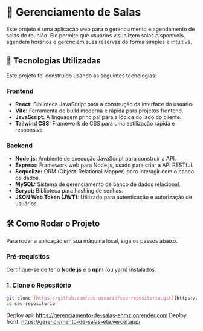 # 📝 Gerenciamento de Salas

Este projeto é uma aplicação web para o gerenciamento e agendamento de salas de reunião. Ele permite que usuários visualizem salas disponíveis, agendem horários e gerenciem suas reservas de forma simples e intuitiva.

## 🚀 Tecnologias Utilizadas

Este projeto foi construído usando as seguintes tecnologias:

### **Frontend**

- **React:** Biblioteca JavaScript para a construção da interface do usuário.
- **Vite:** Ferramenta de build moderna e rápida para projetos frontend.
- **JavaScript:** A linguagem principal para a lógica do lado do cliente.
- **Tailwind CSS:** Framework de CSS para uma estilização rápida e responsiva.

### **Backend**

- **Node.js:** Ambiente de execução JavaScript para construir a API.
- **Express:** Framework web para Node.js, usado para criar a API RESTful.
- **Sequelize:** ORM (Object-Relational Mapper) para interagir com o banco de dados.
- **MySQL:** Sistema de gerenciamento de banco de dados relacional.
- **Bcrypt:** Biblioteca para hashing de senhas.
- **JSON Web Token (JWT):** Utilizado para autenticação e autorização de usuários.

## 🛠️ Como Rodar o Projeto

Para rodar a aplicação em sua máquina local, siga os passos abaixo.

### **Pré-requisitos**

Certifique-se de ter o **Node.js** e o **npm** (ou yarn) instalados.

### **1. Clone o Repositório**

```bash
git clone [https://github.com/seu-usuario/seu-repositorio.git](https://github.com/seu-usuario/seu-repositorio.git)
cd seu-repositorio
```

Deploy api: https://gerenciamento-de-salas-ehmz.onrender.com
Deploy front: https://gerenciamento-de-salas-eta.vercel.app/
